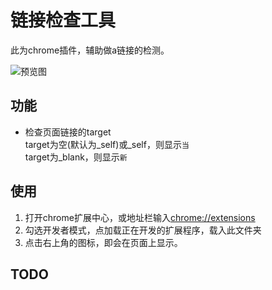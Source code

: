 # 链接检查工具

此为chrome插件，辅助做a链接的检测。

![预览图](http://p2.qhimg.com/d/inn/cf3ea878/preview.png)

## 功能

- 检查页面链接的target  
target为空(默认为_self)或_self，则显示`当`  
target为_blank，则显示`新`  

## 使用

1. 打开chrome扩展中心，或地址栏输入[chrome://extensions](chrome://extensions)
2. 勾选开发者模式，点加载正在开发的扩展程序，载入此文件夹
3. 点击右上角的图标，即会在页面上显示。

## TODO

